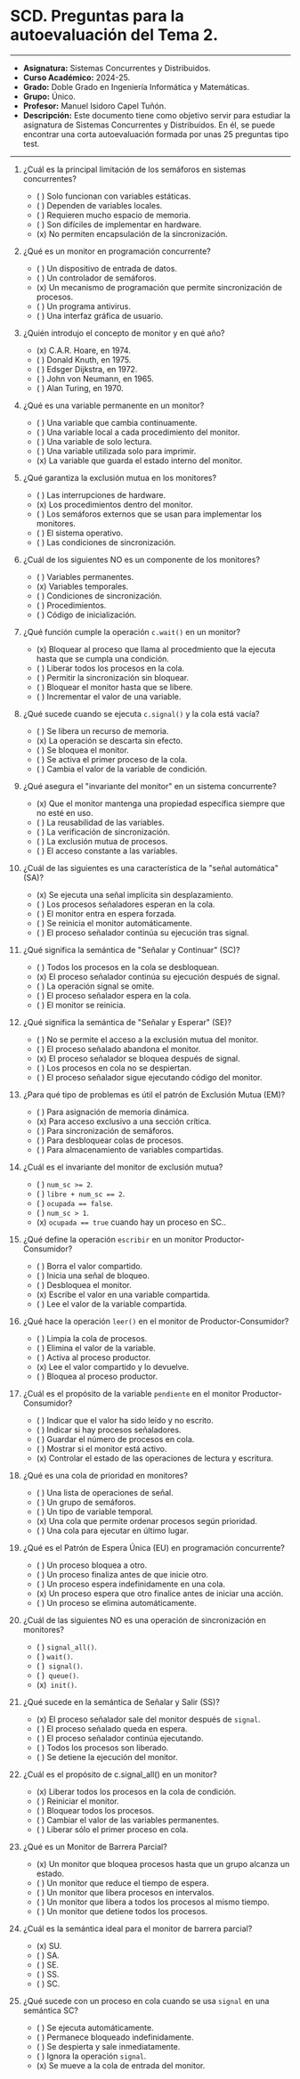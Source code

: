 <br>

# SCD. Preguntas para la autoevaluación del Tema 2.

***

- **Asignatura:** Sistemas Concurrentes y Distribuidos.
- **Curso Académico:** 2024-25.
- **Grado:** Doble Grado en Ingeniería Informática y Matemáticas.
- **Grupo:** Único.
- **Profesor:** Manuel Isidoro Capel Tuñón.
- **Descripción:** Este documento tiene como objetivo servir para estudiar la asignatura de Sistemas Concurrentes y Distribuidos. En él, se puede encontrar una corta autoevaluación formada por unas 25 preguntas tipo test.
***

1. ¿Cuál es la principal limitación de los semáforos en sistemas concurrentes?
    - ( ) Solo funcionan con variables estáticas.
    - ( ) Dependen de variables locales.
    - ( ) Requieren mucho espacio de memoria.
    - ( ) Son difíciles de implementar en hardware.
    - (x) No permiten encapsulación de la sincronización.

2. ¿Qué es un monitor en programación concurrente?
    - ( ) Un dispositivo de entrada de datos.
    - ( ) Un controlador de semáforos.
    - (x) Un mecanismo de programación que permite sincronización de procesos.
    - ( ) Un programa antivirus.
    - ( ) Una interfaz gráfica de usuario.

3. ¿Quién introdujo el concepto de monitor y en qué año?
    - (x) C.A.R. Hoare, en 1974.
    - ( ) Donald Knuth, en 1975.
    - ( ) Edsger Dijkstra, en 1972.
    - ( ) John von Neumann, en 1965.
    - ( ) Alan Turing, en 1970.

4. ¿Qué es una variable permanente en un monitor?
    - ( ) Una variable que cambia continuamente.
    - ( ) Una variable local a cada procedimiento del monitor.
    - ( ) Una variable de solo lectura.
    - ( ) Una variable utilizada solo para imprimir.
    - (x) La variable que guarda el estado interno del monitor.

5. ¿Qué garantiza la exclusión mutua en los monitores?
    - ( ) Las interrupciones de hardware.
    - (x) Los procedimientos dentro del monitor.
    - ( ) Los semáforos externos que se usan para implementar los monitores.
    - ( ) El sistema operativo.
    - ( ) Las condiciones de sincronización.

6. ¿Cuál de los siguientes NO es un componente de los monitores? 
    - ( ) Variables permanentes.
    - (x) Variables temporales.
    - ( ) Condiciones de sincronización.
    - ( ) Procedimientos.
    - ( ) Código de inicialización.

7. ¿Qué función cumple la operación `c.wait()` en un monitor?
    - (x) Bloquear al proceso que llama al procedmiento que la ejecuta hasta que se cumpla una condición.
    - ( ) Liberar todos los procesos en la cola.
    - ( ) Permitir la sincronización sin bloquear.
    - ( ) Bloquear el monitor hasta que se libere.
    - ( ) Incrementar el valor de una variable.

8. ¿Qué sucede cuando se ejecuta `c.signal()` y la cola está vacía?
    - ( ) Se libera un recurso de memoria.
    - (x) La operación se descarta sin efecto.
    - ( ) Se bloquea el monitor.
    - ( ) Se activa el primer proceso de la cola.
    - ( ) Cambia el valor de la variable de condición.

9. ¿Qué asegura el "invariante del monitor" en un sistema concurrente?
    - (x) Que el monitor mantenga una propiedad específica siempre que no esté en uso.
    - ( ) La reusabilidad de las variables.
    - ( ) La verificación de sincronización.
    - ( ) La exclusión mutua de procesos.
    - ( ) El acceso constante a las variables.

10. ¿Cuál de las siguientes es una característica de la "señal automática" (SA)?
    - (x) Se ejecuta una señal implícita sin desplazamiento.
    - ( ) Los procesos señaladores esperan en la cola.
    - ( ) El monitor entra en espera forzada.
    - ( ) Se reinicia el monitor automáticamente.
    - ( ) El proceso señalador continúa su ejecución tras signal.

11. ¿Qué significa la semántica de "Señalar y Continuar" (SC)?
    - ( ) Todos los procesos en la cola se desbloquean.
    - (x) El proceso señalador continúa su ejecución después de signal.
    - ( ) La operación signal se omite.
    - ( ) El proceso señalador espera en la cola.
    - ( ) El monitor se reinicia.

12. ¿Qué significa la semántica de "Señalar y Esperar" (SE)?
    - ( ) No se permite el acceso a la exclusión mutua del monitor.
    - ( ) El proceso señalado abandona el monitor.
    - (x) El proceso señalador se bloquea después de signal.
    - ( ) Los procesos en cola no se despiertan.
    - ( ) El proceso señalador sigue ejecutando código del monitor.

13. ¿Para qué tipo de problemas es útil el patrón de Exclusión Mutua (EM)?
    - ( ) Para asignación de memoria dinámica.
    - (x) Para acceso exclusivo a una sección crítica.
    - ( ) Para sincronización de semáforos.
    - ( ) Para desbloquear colas de procesos.
    - ( ) Para almacenamiento de variables compartidas.

14. ¿Cuál es el invariante del monitor de exclusión mutua?
    - ( ) `num_sc >= 2`.
    - ( ) `libre + num_sc == 2`.
    - ( ) `ocupada == false`.
    - ( ) `num_sc > 1`.
    - (x) `ocupada == true` cuando hay un proceso en SC..

15. ¿Qué define la operación `escribir` en un monitor Productor-Consumidor?
    - ( ) Borra el valor compartido.
    - ( ) Inicia una señal de bloqueo.
    - ( ) Desbloquea el monitor.
    - (x) Escribe el valor en una variable compartida.
    - ( ) Lee el valor de la variable compartida.

16. ¿Qué hace la operación `leer()` en el monitor de Productor-Consumidor?
    - ( ) Limpia la cola de procesos.
    - ( ) Elimina el valor de la variable.
    - ( ) Activa al proceso productor.
    - (x) Lee el valor compartido y lo devuelve.
    - ( ) Bloquea al proceso productor.

17. ¿Cuál es el propósito de la variable `pendiente` en el monitor Productor-Consumidor?
    - ( ) Indicar que el valor ha sido leído y no escrito.
    - ( ) Indicar si hay procesos señaladores.
    - ( ) Guardar el número de procesos en cola.
    - ( ) Mostrar si el monitor está activo.
    - (x) Controlar el estado de las operaciones de lectura y escritura.

18. ¿Qué es una cola de prioridad en monitores?
    - ( ) Una lista de operaciones de señal.
    - ( ) Un grupo de semáforos.
    - ( ) Un tipo de variable temporal.
    - (x) Una cola que permite ordenar procesos según prioridad.
    - ( ) Una cola para ejecutar en último lugar.

19. ¿Qué es el Patrón de Espera Única (EU) en programación concurrente?
    - ( ) Un proceso bloquea a otro.
    - ( ) Un proceso finaliza antes de que inicie otro.
    - ( ) Un proceso espera indefinidamente en una cola.
    - (x) Un proceso espera que otro finalice antes de iniciar una acción.
    - ( ) Un proceso se elimina automáticamente.

20. ¿Cuál de las siguientes NO es una operación de sincronización en monitores?
    - ( ) `signal_all()`.
    - ( ) `wait()`.
    - ( )` signal()`.
    - ( )` queue()`.
    - (x)` init()`.

21. ¿Qué sucede en la semántica de Señalar y Salir (SS)?
    - (x) El proceso señalador sale del monitor después de `signal`.
    - ( ) El proceso señalado queda en espera.
    - ( ) El proceso señalador continúa ejecutando.
    - ( ) Todos los procesos son liberado.
    - ( ) Se detiene la ejecución del monitor.

22. ¿Cuál es el propósito de c.signal_all() en un monitor?
    - (x) Liberar todos los procesos en la cola de condición.
    - ( ) Reiniciar el monitor.
    - ( ) Bloquear todos los procesos.
    - ( ) Cambiar el valor de las variables permanentes.
    - ( ) Liberar sólo el primer proceso en cola.

23. ¿Qué es un Monitor de Barrera Parcial?
    - (x) Un monitor que bloquea procesos hasta que un grupo alcanza un estado.
    - ( ) Un monitor que reduce el tiempo de espera.
    - ( ) Un monitor que libera procesos en intervalos.
    - ( ) Un monitor que libera a todos los procesos al mismo tiempo.
    - ( ) Un monitor que detiene todos los procesos.

24. ¿Cuál es la semántica ideal para el monitor de barrera parcial?
    - (x) SU.
    - ( ) SA.
    - ( ) SE.
    - ( ) SS.
    - ( ) SC.

25. ¿Qué sucede con un proceso en cola cuando se usa `signal` en una semántica SC?
    - ( ) Se ejecuta automáticamente.
    - ( ) Permanece bloqueado indefinidamente.
    - ( ) Se despierta y sale inmediatamente.
    - ( ) Ignora la operación `signal`.
    - (x) Se mueve a la cola de entrada del monitor.
